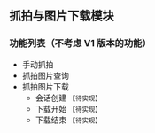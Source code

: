 ## 抓拍与图片下载模块

### 功能列表（不考虑 V1 版本的功能）

- 手动抓拍
- 抓拍图片查询
- 抓拍图片下载
  - 会话创建 `【待实现】`
  - 下载开始 `【待实现】`
  - 下载结束 `【待实现】`
